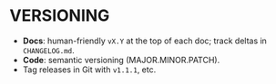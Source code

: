 # VERSIONING

- **Docs**: human-friendly `vX.Y` at the top of each doc; track deltas in `CHANGELOG.md`.
- **Code**: semantic versioning (MAJOR.MINOR.PATCH).
- Tag releases in Git with `v1.1.1`, etc.
